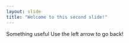 ```yaml
---
layout: slide
title: "Welcome to this second slide!"
---
```

Something useful
Use the left arrow to go back!
